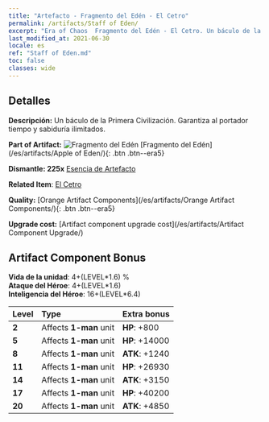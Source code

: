 ```yaml
---
title: "Artefacto - Fragmento del Edén - El Cetro"
permalink: /artifacts/Staff of Eden/
excerpt: "Era of Chaos  Fragmento del Edén - El Cetro. Un báculo de la Primera Civilización. Garantiza al portador tiempo y sabiduría ilimitados."
last_modified_at: 2021-06-30
locale: es
ref: "Staff of Eden.md"
toc: false
classes: wide
---
```




## Detalles

 **Descripción:** Un báculo de la Primera Civilización. Garantiza al portador tiempo y sabiduría ilimitados.

 **Part of Artifact:** ![Fragmento del Edén](/images/t/icon_artifact_49.png) [Fragmento del Edén](/es/artifacts/Apple of Eden/){: .btn .btn--era5}

 **Dismantle: 225x** [Esencia de Artefacto](/ItemsES/con_905/)

 **Related Item**: [El Cetro](/ItemsES/art_186/)

 **Quality:** [Orange Artifact Components](/es/artifacts/Orange Artifact Components/){: .btn .btn--era5}

 **Upgrade cost:** [Artifact component upgrade cost](/es/artifacts/Artifact Component Upgrade/)

## Artifact Component Bonus

  **Vida de la unidad**: 4+(LEVEL\*1.6) %<br/>**Ataque del Héroe**: 4+(LEVEL\*1.6)<br/>**Inteligencia del Héroe**: 16+(LEVEL\*6.4)

  |  Level  | Type |    Extra bonus  | 
  |:--------|:-----|:----------------| 
  | **2** | Affects **1-man** unit | **HP**: +800 | 
  | **5** | Affects **1-man** unit | **HP**: +14000 | 
  | **8** | Affects **1-man** unit | **ATK**: +1240 | 
  | **11** | Affects **1-man** unit | **HP**: +26930 | 
  | **14** | Affects **1-man** unit | **ATK**: +3150 | 
  | **17** | Affects **1-man** unit | **HP**: +40200 | 
  | **20** | Affects **1-man** unit | **ATK**: +4850 | 
